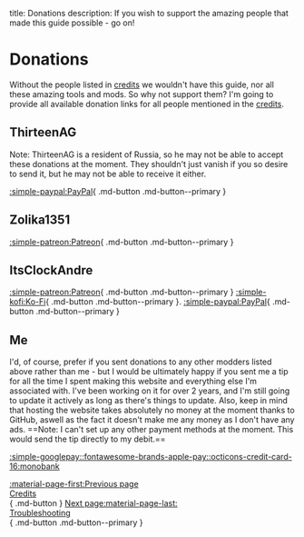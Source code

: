 title: Donations
description: If you wish to support the amazing people that made this guide possible - go on!

# Donations

Without the people listed in [credits](credits.md) we wouldn't have this guide, nor all these amazing tools and mods. So why not support them? I'm going to provide all available donation links for all people mentioned in the [credits](credits.md).

## ThirteenAG
Note: ThirteenAG is a resident of Russia, so he may not be able to accept these donations at the moment. They shouldn't just vanish if you so desire to send it, but he may not be able to receive it either.

[:simple-paypal:PayPal]([troubleshooting.md](https://www.paypal.com/donate/?cmd=_s-xclick&hosted_button_id=77JMVFE8N42PE)){ .md-button .md-button--primary }

## Zolika1351

[:simple-patreon:Patreon](https://www.patreon.com/zolika1351){ .md-button .md-button--primary }

## ItsClockAndre

[:simple-patreon:Patreon](https://www.patreon.com/itsclonkandre?fan_landing=true){ .md-button .md-button--primary } [:simple-kofi:Ko-Fi](https://ko-fi.com/itsclonkandre){ .md-button .md-button--primary }. [:simple-paypal:PayPal](https://www.paypal.com/paypalme/ItsClonkAndre){ .md-button .md-button--primary }

## Me
I'd, of course, prefer if you sent donations to any other modders listed above rather than me - but I would be ultimately happy if you sent me a tip for all the time I spent making this website and everything else I'm associated with. I've been working on it for over 2 years, and I'm still going to update it actively as long as there's things to update. Also, keep in mind that hosting the website takes absolutely no money at the moment thanks to GitHub, aswell as the fact it doesn't make me any money as I don't have any ads. ==Note: I can't set up any other payment methods at the moment. This would send the tip directly to my debit.==

[:simple-googlepay::fontawesome-brands-apple-pay::octicons-credit-card-16:monobank](https://send.monobank.ua/jar/3cJx2rhdw2)

[:material-page-first:Previous page <br>Credits</br>](credits.md){ .md-button } [Next page:material-page-last: <br>Troubleshooting</br>](troubleshooting.md){ .md-button .md-button--primary }